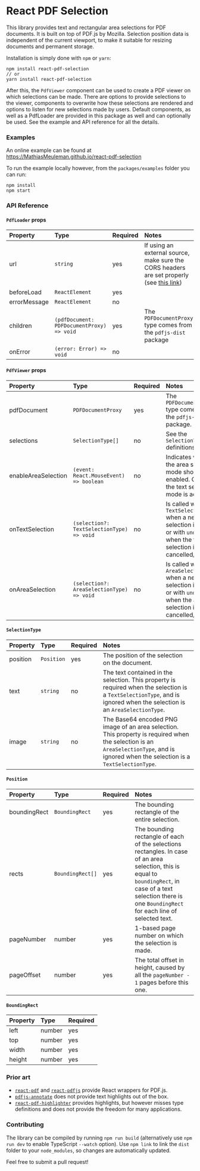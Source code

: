 # React PDF Selection

This library provides text and rectangular area selections for PDF documents. It is built on top of PDF.js by Mozilla.
Selection position data is independent of the current viewport, to make it suitable for resizing documents and permanent
storage.

Installation is simply done with `npm` or `yarn`:

```
npm install react-pdf-selection
// or 
yarn install react-pdf-selection
```

After this, the `PdfViewer` component can be used to create a PDF viewer on which selections can be made.
There are options to provide selections to the viewer, components to overwrite how these selections are rendered
and options to listen for new selections made by users. Default components, as well as a PdfLoader are provided in this
 package as well and can optionally be used. See the example and API reference for all the details.

### Examples

An online example can be found at https://MathiasMeuleman.github.io/react-pdf-selection

To run the example locally however, from the `packages/examples` folder you can run:

```
npm install
npm start
```

### API Reference

#### `PdfLoader` props

Property | Type | Required | Notes
:---|:---|:---|:---
url | `string` | yes | If using an external source, make sure the CORS headers are set properly (see [this link](https://developer.mozilla.org/en-US/docs/Web/HTTP/CORS))
beforeLoad | `ReactElement` | yes |
errorMessage | `ReactElement` | no |
children | `(pdfDocument: PDFDocumentProxy) => void` | yes | The `PDFDocumentProxy` type comes from the `pdfjs-dist` package
onError | `(error: Error) => void` | no |

#### `PdfViewer` props

Property | Type | Required | Notes
:---|:---|:---|:---
pdfDocument | `PDFDocumentProxy` | yes | The `PDFDocumentProxy` type comes from the `pdfjs-dist` package.
selections | `SelectionType[]` | no | See the `SelectionType` definitions below
enableAreaSelection | `(event: React.MouseEvent) => boolean` | no | Indicates whether the area selection mode should be enabled. On default the text selection mode is active.
onTextSelection | `(selection?: TextSelectionType) => void` | no | Is called with the `TextSelectionType` when a new text selection is made, or with `undefined` when the text selection is cancelled/removed.
onAreaSelection | `(selection?: AreaSelectionType) => void` | no | Is called with the `AreaSelectionType` when a new area selection is made, or with `undefined` when the area selection is cancelled/removed.

#### `SelectionType`

Property | Type | Required | Notes
:---|:---|:---|:---
position | `Position` | yes | The position of the selection on the document.
text | `string` | no | The text contained in the selection. This property is required when the selection is a `TextSelectionType`, and is ignored when the selection is an `AreaSelectionType`.
image | `string` | no | The Base64 encoded PNG image of an area selection. This property is required when the selection is an `AreaSelectionType`, and is ignored when the selection is a `TextSelectionType`.

#### `Position`

Property | Type | Required | Notes
:---|:---|:---|:---
boundingRect | `BoundingRect` | yes | The bounding rectangle of the entire selection.
rects | `BoundingRect[]` | yes | The bounding rectangle of each of the selections rectangles. In case of an area selection, this is equal to `boundingRect`, in case of a text selection there is one `BoundingRect` for each line of selected text.
pageNumber | number | yes | 1-based page number on which the selection is made.
pageOffset | number | yes | The total offset in height, caused by all the `pageNumber - 1` pages before this one. 

#### `BoundingRect`

Property | Type | Required
:---|:---|:---
left | number | yes
top | number | yes
width | number | yes
height | number | yes

### Prior art

 - [`react-pdf`](https://github.com/wojtekmaj/react-pdf) and [`react-pdfjs`](https://github.com/erikras/react-pdfjs) provide React
wrappers for PDF.js.
 - [`pdfjs-annotate`](https://github.com/instructure/pdf-annotate.js/) does not
provide text highlights out of the box.
 - [`react-pdf-highlighter`](https://github.com/agentcooper/react-pdf-highlighter) provides highlights, but however misses
type definitions and does not provide the freedom for many applications.

### Contributing

The library can be compiled by running `npm run build` (alternatively use `npm run dev` to enable TypeScript `--watch` option).
Use `npm link` to link the `dist` folder to your `node_modules`, so changes are automatically updated.

Feel free to submit a pull request!
